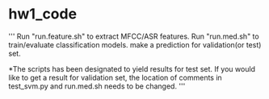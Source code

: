 # hw1_code
'''
Run "run.feature.sh" to extract MFCC/ASR features.
Run "run.med.sh" to train/evaluate classification models. make a prediction for validation(or test) set.

*The scripts has been designated to yield results for test set. 
If you would like to get a result for validation set, the location of comments in test_svm.py and run.med.sh needs to be changed.
'''
